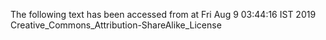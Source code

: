 The following text has been accessed from at Fri Aug 9 03:44:16 IST 2019
Creative_Commons_Attribution-ShareAlike_License
